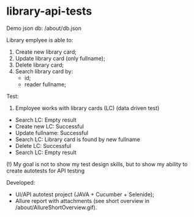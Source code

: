 # library-api-tests

Demo json db: /about/db.json

Library emplyee is able to:
1. Create new library card;
2. Update library card (only fullname);
3. Delete library card;
4. Search library card by:
   - id;
   - reader fullname;

Test:
1. Employee works with library cards (LC) (data driven test)
- Search LC: Empty result
- Create new LC: Successful
- Update fullname: Successful
- Search LC: Library card is found by new fullname
- Delete LC: Successful
- Search LC: Empty result

(!) My goal is not to show my test design skills, but to show my ability to create autotests for API testing

Developed:
- UI/API autotest project (JAVA + Cucumber + Selenide);
- Allure report with attachments (see short overview in /about/AllureShortOverview.gif).